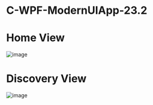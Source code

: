 # C-WPF-ModernUIApp-23.2
# Home View
![image](https://user-images.githubusercontent.com/103094267/223056918-4a13f264-17b8-4d7a-8520-7662fb646967.png)
# Discovery View
![image](https://user-images.githubusercontent.com/103094267/223057038-c0d0b2c6-5df5-4ec8-87ce-0fa801912f32.png)
